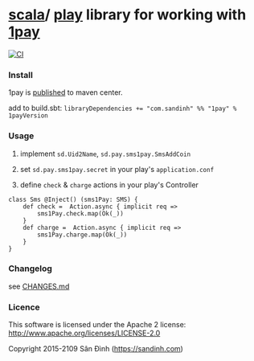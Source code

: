[scala](http://scala-lang.org/)/ [play](https://playframework.com/) library for working with [1pay](http://developers.1pay.vn/http-apis)
=========================
[![CI](https://github.com/ohze/1pay/actions/workflows/sbt-devops.yml/badge.svg)](https://github.com/ohze/1pay/actions/workflows/sbt-devops.yml)

### Install
1pay is [published](http://search.maven.org/#search|ga|1|g%3A%22com.sandinh%22%201pay) to maven center.

add to build.sbt:
`libraryDependencies += "com.sandinh" %% "1pay" % 1payVersion`

### Usage
1. implement `sd.Uid2Name`, `sd.pay.sms1pay.SmsAddCoin`

2. set `sd.pay.sms1pay.secret` in your play's `application.conf`

3. define `check` & `charge` actions in your play's Controller
```
class Sms @Inject() (sms1Pay: SMS) {
    def check =  Action.async { implicit req =>
        sms1Pay.check.map(Ok(_))
    }
    def charge =  Action.async { implicit req =>
        sms1Pay.charge.map(Ok(_))
    }
}
```

### Changelog
see [CHANGES.md](CHANGES.md)

### Licence
This software is licensed under the Apache 2 license:
http://www.apache.org/licenses/LICENSE-2.0

Copyright 2015-2109 Sân Đình (https://sandinh.com)
